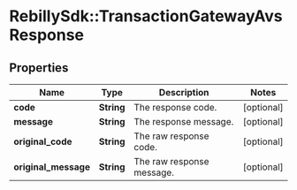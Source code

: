 # RebillySdk::TransactionGatewayAvsResponse

## Properties
Name | Type | Description | Notes
------------ | ------------- | ------------- | -------------
**code** | **String** | The response code. | [optional] 
**message** | **String** | The response message. | [optional] 
**original_code** | **String** | The raw response code. | [optional] 
**original_message** | **String** | The raw response message. | [optional] 

